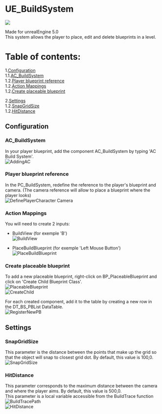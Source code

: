 # UE_BuildSystem
<a href="https://skillicons.dev"><img src="https://skillicons.dev/icons?i=unreal"/></a>

Made for unrealEngine 5.0<br>
This system allows the player to place, edit and delete blueprints in a level.

# Table of contents:
1.[Configuration](#configuration)<br>
1.1.[AC_BuildSystem](#ac_buildsystem)<br>
1.2.[Player blueprint reference](#player-blueprint-reference)<br>
1.2.[Action Mappings](#action-mappings)<br>
1.2.[Create placeable blueprint](#create-placeable-blueprint)<br>

2.[Settings](#settings)<br>
1.2.[SnapGridSize](#snapgridsize)<br>
1.2.[HitDistance](#hitdistance)<br>

## Configuration

### AC_BuildSystem
In your player blueprint, add the component AC_BuildSystem by typing 'AC Build System'.<br>
![AddingAC](https://user-images.githubusercontent.com/38381564/235476707-ed426ef5-06e6-4bb0-980d-e1327bf4fc59.png)

### Player blueprint reference
In the PC_BuildSystem, redefine the reference to the player's blueprint and camera. (The camera reference will allow to place a blueprint where the player looks)<br>
![DefinePlayerCharacter Camera](https://user-images.githubusercontent.com/38381564/235527330-0339120f-c158-4fce-ac53-47b75cc7bb8d.png)


### Action Mappings
You will need to create 2 inputs: 

- BuildView (for exemple 'B')<br>
![BuildView](https://user-images.githubusercontent.com/38381564/235473652-40675de3-4082-4cd2-afa7-a93e6e827c12.png)
		

- PlaceBuildBlueprint (for exemple 'Left Mouse Button')<br>
![PlaceBuildBlueprint](https://user-images.githubusercontent.com/38381564/235473675-4f23c54c-c217-4fd5-8278-30ebb082b8a5.png)

### Create placeable blueprint
To add a new placeable blueprint, right-click on BP_PlaceableBlueprint and click on 'Create Child Blueprint Class'.<br>
![PlaceableBlueprint](https://user-images.githubusercontent.com/38381564/235532845-e03df69a-31d9-4b72-8ac2-99a06a71d924.png)<br>
![CreateChild](https://user-images.githubusercontent.com/38381564/235532860-b3ed14d8-e701-41a7-b61b-35e0659032a2.png)<br>

For each created component, add it to the table by creating a new row in the DT_BS_PBList DataTable.<br>
![RegisterNewPB](https://user-images.githubusercontent.com/38381564/235532325-55d2f2fd-b73a-43be-8615-3f208db3fd53.png)


## Settings

### SnapGridSize
This parameter is the distance between the points that make up the grid so that the object will snap to closest grid dot. By default, this value is 100,0.<br>
![SnapGridSize](https://user-images.githubusercontent.com/38381564/235477530-51a30c6b-7325-4cc5-9508-2eed48c28ad6.png)

### HitDistance
This parameter corresponds to the maximum distance between the camera and where the player aims. By default, this value is 500,0.<br>
This parameter is a local variable accessible from the BuildTrace function<br>
![BuildTracePath](https://user-images.githubusercontent.com/38381564/235479285-485b50b3-ca1c-4eaa-81ef-72428c458874.png)<br>
![HitDistance](https://user-images.githubusercontent.com/38381564/235479305-9dec0bb2-cc0f-4067-8ddd-f20d770f031f.png)


